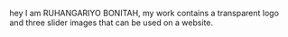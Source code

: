 hey I am RUHANGARIYO BONITAH, my work contains a transparent logo and three slider images that can be used on a website.
